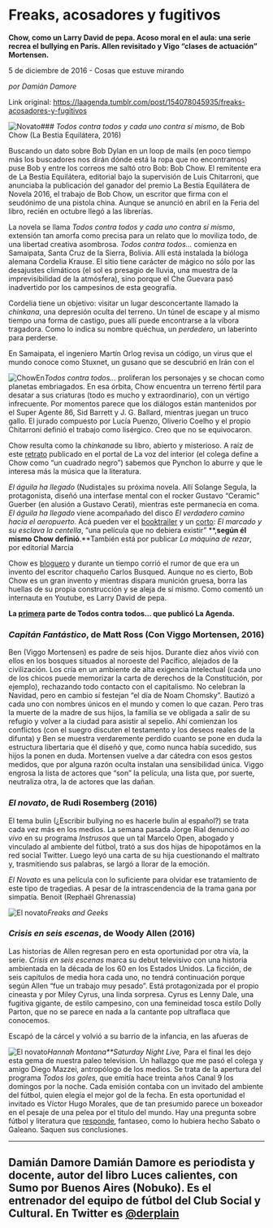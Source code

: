 # Freaks, acosadores y fugitivos

**Chow, como un Larry David de pepa. Acoso moral en el aula: una serie recrea el bullying en París. Allen revisitado y Vigo “clases de actuación” Mortensen.**

5 de diciembre de 2016 - Cosas que estuve mirando

_por Damián Damore_

Link original: https://laagenda.tumblr.com/post/154078045935/freaks-acosadores-y-fugitivos

![Novato](https://64.media.tumblr.com/920fb8472fdea20bd87b5feadbf53a02/tumblr_inline_pk0csz85X41t6q87u_500.jpg)### *Todos contra todos y cada uno
contra sí mismo*, de Bob Chow (La
Bestia Equilátera, 2016)

Buscando un dato sobre Bob Dylan en un
loop de mails (en poco tiempo más los buscadores nos dirán dónde
está la ropa que no encontramos) puse Bob y entre los correos me
saltó otro Bob: Bob Chow. El remitente era de La Bestia Equilátera,
editorial bajo la supervisión de Luis Chitarroni, que anunciaba la
publicación del ganador del premio La Bestia Equilátera de Novela
2016, el trabajo de Bob Chow, un escritor que firma con el seudónimo
de una pistola china. Aunque se anunció en abril en la Feria del
libro, recién en octubre llegó a las librerías.

La novela se llama *Todos contra
todos y cada uno contra sí mismo*,
extensión tan amorfa como precisa para un relato que lo moviliza
todo, de una libertad creativa asombrosa. *Todos contra
todos…* comienza en Samaipata, Santa Cruz de la Sierra, Bolivia.
Allí está instalada la bióloga alemana Cordelia Krause. El sitio
tiene carácter de mágico no sólo por las desajustes climáticos
(el sol es presagio de lluvia, una muestra de la imprevisibilidad de
la atmósfera), sino porque el Che Guevara pasó inadvertido por los
campesinos de esta geografía.

Cordelia tiene un objetivo: visitar un
lugar desconcertante llamado la *chinkana*, una depresión
oculta del terreno. Un túnel de
escape y al mismo tiempo una forma de castigo, pues allí puede
encontrarse a la víbora tragadora. Como lo indica su nombre quéchua,
un *perdedero*, un laberinto para perderse.

En Samaipata, el
ingeniero Martín Orlog revisa un código, un virus que el mundo
conoce como Stuxnet, un gusano que se descubrió en Irán con el


![Chow](https://64.media.tumblr.com/a123849f208079f35aee625df7c21ea5/tumblr_inline_pk0csziSsb1t6q87u_250.png)En*Todos contra todos…* proliferan
los personajes y se chocan como planetas embriagados. En esa órbita,
Chow encuentra un terreno fértil para desatar a sus criaturas (todo
es mucho y extraordinario), con un vértigo infrecuente. Por momentos
parece que los diálogos están mantenidos por el Super Agente 86,
Sid Barrett y J. G. Ballard, mientras juegan un truco gallo. El
jurado compuesto por Lucía Puenzo, Oliverio Coelho y el propio
Chitarroni definió el trabajo como lisérgico. Creo que no se
equivocaron. 


Chow
resulta como la *chinkana*de
su libro, abierto y misterioso. A raíz de este [retrato](http://www.lavoz.com.ar/numero-cero/retrato-quien-es-bob-chow)
publicado en el portal de La voz del interior (el colega define a
Chow como “un cuadrado negro”) sabemos que Pynchon lo aburre y
que le interesa más la música que la literatura. 


*El
águila ha llegado*
(Nudista)es
su próxima novela.
Allí Solange Segula, la protagonista, diseñó una interfase mental
con el rocker Gustavo “Ceramic” Guerber (en alusión a
Gustavo Cerati), mientras este permanecía en coma. *El
águila ha llegado*
viene acompañado del disco *El
verdadero camino hacia el aeropuerto*.
Acá pueden ver el [booktrailer](https://www.youtube.com/watch?v=IC9-oJ6eZIg)
y un [corto](https://www.youtube.com/watch?v=lt6u3nrEN3w):
*El
marcado y su esclava la centella*,
“una película que no debiera existir” **,**según
él mismo Chow definió**.**También
está por publicar *La
máquina de rezar*,
por editorial Marcia

Chow
es [bloguero](http://noleer.blogspot.com.ar/) y durante un
tiempo corrió el rumor de que era un invento del escritor chaqueño
Carlos Busqued. Aunque
no es cierto, Bob Chow es un gran invento y mientras dispara munición
gruesa, borra las huellas de su propia construcción
y se aleja de sí mismo. Como comentó un internauta en Youtube, es
Larry David de pepa.

**La
[primera](http://laagenda.buenosaires.gob.ar/post/143267570990/todos-contra-todos-y-cada-uno-contra-s%C3%83%20-mismo)
parte de Todos contra todos… que publicó La Agenda.** 

  


### *Capitán Fantástico*, de Matt Ross (Con Viggo Mortensen, 2016)

Ben
(Viggo Mortensen) es padre de seis hijos. Durante diez años vivió
con ellos en los bosques situados al noroeste del Pací­fico, alejados
de la civilización. Los cría en un ambiente de alta exigencia
intelectual (cada uno de los chicos puede memorizar la carta de
derechos de la Constitución, por ejemplo), rechazando todo contacto
con el capitalismo. No celebran la Navidad, pero en cambio sí­
festejan “el dí­a de Noam Chomsky”. Bautizó a cada uno con
nombres únicos en el mundo y comen lo que cazan. Pero tras la muerte
de la madre de sus hijos, la familia se ve obligada a salir de su
refugio y volver a la ciudad para asistir al sepelio. Ahí­ comienzan
los conflictos (con el suegro discuten el testamento y los deseos
reales de la difunta) y Ben se muestra verdaremente perdido cuanto se
pone en duda la estructura libertaria que él diseñó y que, como
nunca habí­a sucedido, sus hijos la ponen en duda. Mortensen vuelve a
dar cátedra con esos gestos medidos, que por alguna razón oculta
instalan una sensibilidad única. Viggo engrosa la lista de actores
que “son” la pelí­cula, una lista que, por suerte, neutraliza
otra, la de actores que las dañan.

  


### *El novato*, de Rudi Rosemberg (2016)

El
tema bulin (¿Escribir bullying no es hacerle bulin al español?) se
trata cada vez más en los medios. La semana pasada Jorge Rial
denunció *ao
vivo*
en su programa *Instrusos*
que un tal Marcelo Open, abogado y vinculado al ambiente del fútbol,
trató a sus dos hijas de hipopotámos en la red social Twitter.
Luego leyó una carta de su hija cuestionando el maltrato y,
trasmitiendo sus palabras, se largó a llorar de la emoción. 


*El
Novato* es
una pelí­cula con lo suficiente para olvidar ese tratamiento de este
tipo de tragedias. A pesar de la intrascendencia de la trama gana por
simpatí­a. Benoit
(Rephaël
Ghrenassia)


![El novato](https://64.media.tumblr.com/920fb8472fdea20bd87b5feadbf53a02/tumblr_inline_pk0csz85X41t6q87u_250.jpg)*Freaks and Geeks*  


### *Crisis en seis escenas*, de Woody Allen (2016)

Las
historias de Allen regresan pero en esta oportunidad por otra vía,
la serie. *Crisis
en seis escenas*
marca su debut televisivo con una historia ambientada en la década
de los 60 en los Estados Unidos. La
ficción, de seis capí­tulos de media hora cada uno, no tendrá
continuación porque según Allen “fue un trabajo muy pesado”.
Está protagonizada por el propio cineasta y por Miley Cyrus, una
linda sorpresa. Cyrus es Lenny Dale, una fugitiva gigante, de estilo
campesino, con una femineidad tosca estilo Dolly Parton, que no se
parece en nada a la cantante pop ultraflaca que conocemos.

Escapó
de la cárcel y volvió a su barrio de la infancia, en las afueras de


![El novato](https://64.media.tumblr.com/cbcdcf9cb0ad2914744718a30c6a60a5/tumblr_inline_pk0ct0i46M1t6q87u_250.jpg)*Hannah
Montana**Saturday Night Live,* Para
el final les dejo esta gema de nuestra paleo television. Un hallazgo
que me pasó el colega y amigo Diego Mazzei, antropólogo de los
medios. Se trata de la apertura del programa *Todos
los goles,*
que emití­a hace treinta años Canal 9 los domingos por la noche.
Cada emisión contaba con un invitado del ambiente del fútbol, quien
elegí­a el mejor gol de la fecha. En esta oportunidad el invitado es
Ví­ctor Hugo Morales, que de tan presumido parece un boxeador en el
pesaje de una pelea por el titulo del mundo. Hay una pregunta sobre
fútbol y literatura que [responde](https://www.youtube.com/watch?v=-khCQ6ehQ14), fantaseo, como lo hubiera hecho
Sabato o Galeano. Saquen sus conclusiones.

  




---

Damián
Damore
 Damián
Damore es periodista y docente, autor del libro Luces calientes, con
Sumo por Buenos Aires (Nobuko). Es el entrenador del equipo de fútbol
del Club Social y Cultural. En Twitter es  [@derplain](https://twitter.com/Derplain)
-----------------------------------------------------------------------------------------------------------------------------------------------------------------------------------------------------------------------------------------------------

